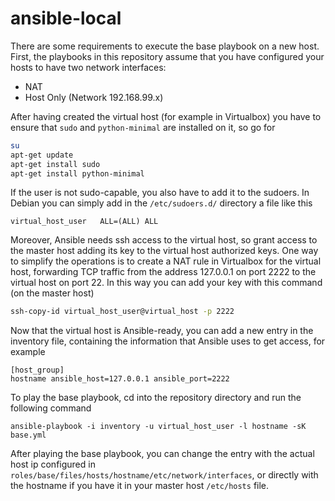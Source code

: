 # ansible-local

There are some requirements to execute the base playbook on a new host.
First, the playbooks in this repository assume that you have configured your hosts to have two network interfaces:

* NAT
* Host Only (Network 192.168.99.x)

After having created the virtual host (for example in Virtualbox) you have to ensure that `sudo` and `python-minimal`
are installed on it, so go for

```bash
su
apt-get update
apt-get install sudo
apt-get install python-minimal
```

If the user is not sudo-capable, you also have to add it to the sudoers.
In Debian you can simply add in the `/etc/sudoers.d/` directory a file like this

```
virtual_host_user   ALL=(ALL) ALL
```

Moreover, Ansible needs ssh access to the virtual host, so grant access to the master host adding its key to the virtual host
authorized keys. One way to simplify the operations is to create a NAT rule in Virtualbox for the virtual host, forwarding TCP
traffic from the address 127.0.0.1 on port 2222 to the virtual host on port 22. In this way you can add your key with this
command (on the master host)

```bash
ssh-copy-id virtual_host_user@virtual_host -p 2222
```

Now that the virtual host is Ansible-ready, you can add a new entry in the inventory file, containing the information that
Ansible uses to get access, for example

```
[host_group]
hostname ansible_host=127.0.0.1 ansible_port=2222
```

To play the base playbook, cd into the repository directory and run the following command
```
ansible-playbook -i inventory -u virtual_host_user -l hostname -sK base.yml
```

After playing the base playbook, you can change the entry with the actual host ip configured in
`roles/base/files/hosts/hostname/etc/network/interfaces`, or directly with the hostname if you have it in your master
host `/etc/hosts` file.
